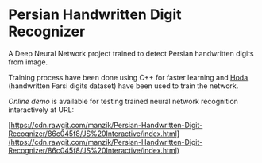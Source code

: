 # Persian Handwritten Digit Recognizer

A Deep Neural Network project trained to detect Persian handwritten digits from image. 

Training process have been done using C++ for faster learning and [Hoda](http://farsiocr.ir/%D9%85%D8%AC%D9%85%D9%88%D8%B9%D9%87-%D8%AF%D8%A7%D8%AF%D9%87/%D9%85%D8%AC%D9%85%D9%88%D8%B9%D9%87-%D8%A7%D8%B1%D9%82%D8%A7%D9%85-%D8%AF%D8%B3%D8%AA%D9%86%D9%88%DB%8C%D8%B3-%D9%87%D8%AF%DB%8C/) (handwritten Farsi digits dataset) have been used to train the network.

*Online demo* is available for testing trained neural network recognition interactively at URL:


[https://cdn.rawgit.com/manzik/Persian-Handwritten-Digit-Recognizer/86c045f8/JS%20Interactive/index.html](https://cdn.rawgit.com/manzik/Persian-Handwritten-Digit-Recognizer/86c045f8/JS%20Interactive/index.html)